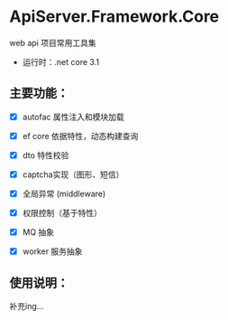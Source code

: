 # ApiServer.Framework.Core 
web api 项目常用工具集
- 运行时：.net core 3.1

## 主要功能：

- [x] autofac 属性注入和模块加载

- [x] ef core 依据特性，动态构建查询

- [x] dto 特性校验

- [x] captcha实现（图形、短信）

- [x] 全局异常 (middleware)

- [x] 权限控制（基于特性）

- [x] MQ 抽象

- [x] worker 服务抽象

## 使用说明：
补充ing...

